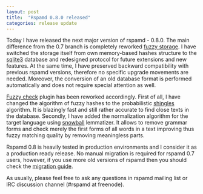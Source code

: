 ```yaml
---
layout: post
title:  "Rspamd 0.8.0 released"
categories: release update
---
```


Today I have released the next major version of rspamd - 0.8.0. The main difference from the 0.7 branch is completely reworked [fuzzy storage](https://rspamd.com/doc/workers/fuzzy_storage.html).
I have switched the storage itself from own memory-based hashes structure to the [sqlite3](http://sqlite.org) database and redesigned protocol
for future extensions and new features. At the same time, I have preserved backward compatibility with previous rspamd versions, therefore
no specific upgrade movements are needed. Moreover, the conversion of an old database format is performed automatically and does not require
special attention as well.

[Fuzzy check](https://rspamd.com/doc/modules/fuzzy_check.html) plugin has been reworked accordingly. First of all, I have changed the algorithm of fuzzy hashes to the
probabilistic [shingles](http://dl.acm.org/citation.cfm?id=283370) algorithm. It is blazingly fast and still rather accurate to find close texts in the database. Secondly,
I have added the normalization algorithm for the target language using [snowball](https://github.com/snowballstem) lemmatizer. It allows to remove grammar forms and check merely
the first forms of all words in a text improving thus fuzzy matching quality by removing meaningless parts. 

Rspamd 0.8 is heavily tested in production environments and I consider it as a production ready release. No manual migration is required for rspamd 0.7 users, however, if you use
more old versions of rspamd then you should check the [migration guide](https://rspamd.com/doc/migration.html).

As usually, please feel free to ask any questions in rspamd mailing list or IRC discussion channel (#rspamd at freenode).
